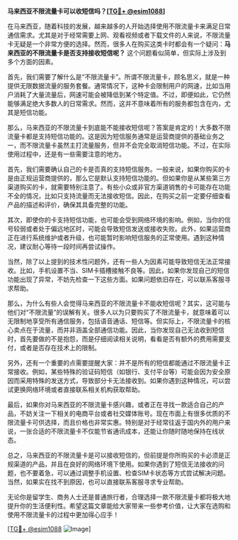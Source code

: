 **马来西亚不限流量卡可以收短信吗？[[TG💪+ @esim1088](https://t.me/s/esim1088)]**

在马来西亚，随着科技的发展，越来越多的人开始选择使用不限流量卡来满足日常通信需求。尤其是对于经常需要上网、观看视频或者下载文件的人来说，不限流量卡无疑是一个非常方便的选择。然而，很多人在购买这类卡时都会有一个疑问：**马来西亚的不限流量卡是否支持接收短信呢？** 这个问题看似简单，但实际上涉及到多个方面的因素。

首先，我们需要了解什么是“不限流量卡”。所谓不限流量卡，顾名思义，就是一种提供无限数据流量的服务套餐。通常情况下，这种卡会限制用户的网速，比如当用户消耗了大量流量后，网速可能会被降低到某个特定值。不过，即便如此，它仍然能够满足绝大多数人的日常需求。然而，这并不意味着所有的服务都包含在内，尤其是短信功能。

那么，马来西亚的不限流量卡到底能不能接收短信呢？答案是肯定的！大多数不限流量卡都是支持短信功能的。这是因为短信服务通常是运营商提供的基础业务之一，而不限流量卡虽然主打流量服务，但并不会完全取消短信功能。不过，在实际使用过程中，还是有一些需要注意的地方。

首先，我们需要确认自己的卡是否真的支持短信服务。一般来说，如果你购买的卡是由正规运营商提供的，那么它是默认支持短信功能的。但如果你是从某些第三方渠道购买的卡，就需要特别注意了。有些小众或非官方渠道销售的卡可能存在功能不全的情况，比如只支持流量而无法接收短信。因此，在购买之前一定要仔细查看产品的描述和评价，确保其具备完整的功能。

其次，即使你的卡支持短信功能，也可能会受到网络环境的影响。例如，当你的信号较弱或者处于偏远地区时，可能会导致短信发送或接收失败。此外，如果运营商正在进行系统维护或者升级，也可能暂时影响短信服务的正常使用。遇到这种情况，建议耐心等待一段时间再尝试操作。

当然，除了以上提到的技术性问题外，还有一些人为因素可能导致短信无法正常接收。比如，手机设置不当、SIM卡插槽接触不良等。因此，如果你发现自己的短信功能出现了异常，不妨先检查一下这些方面。如果问题依旧存在，可以联系客服寻求帮助。

那么，为什么有些人会觉得马来西亚的不限流量卡不能收短信呢？其实，这可能与他们对“不限流量”的误解有关。很多人以为只要购买了不限流量卡，就意味着可以无限制地享受所有通信服务，包括语音通话、短信等。但实际上，不限流量卡的核心卖点在于流量，而并非涵盖全部通信功能。因此，当你发现自己无法收到短信时，首先要做的不是抱怨，而是仔细阅读相关说明，看看是否有额外的费用需要支付，或者是否存在技术上的限制。

另外，还有一个重要的点需要提醒大家：并不是所有的短信都能通过不限流量卡正常接收。例如，某些特殊的验证码短信（如银行、支付平台等）可能会因为安全原因而采用特殊的发送方式，导致部分卡无法接收到。如果你遇到这种情况，可以尝试更换网络环境或者直接联系相关机构获取帮助。

最后，如果你对马来西亚的不限流量卡感兴趣，或者正在寻找一款适合自己的产品，不妨关注一下相关的电商平台或者社交媒体账号。现在市面上有很多优质的不限流量卡可供选择，而且价格也非常实惠。特别是对于经常往返于国内外的用户来说，一张合适的不限流量卡不仅能节省通讯成本，还能让你随时随地保持在线状态。

总之，马来西亚的不限流量卡是可以接收短信的，但前提是你所购买的卡必须是正规渠道的产品，并且在良好的网络环境下使用。如果你遇到了短信无法接收的问题，也不要着急，可以通过调整手机设置、检查SIM卡状态等方式尝试解决问题。当然，如果实在找不到原因，也可以直接联系客服寻求专业帮助。

无论你是留学生、商务人士还是普通旅行者，合理选择一款不限流量卡都将极大地提升你的生活便利性。希望这篇文章能给大家带来一些参考价值，让大家在选购和使用不限流量卡的过程中更加得心应手！

[[TG💪+ @esim1088](https://t.me/s/esim1088) ![Image](https://i.postimg.cc/4NQfJmqS/Snipaste-2025-05-13-00-14-12.png)]